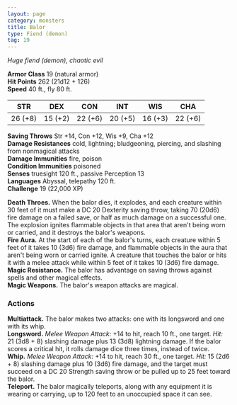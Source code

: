 ```yaml
---
layout: page
category: monsters
title: Balor
type: Fiend (demon)
tag: 19
---
```

_Huge fiend (demon), chaotic evil_

**Armor Class** 19 (natural armor)    
**Hit Points** 262 (21d12 + 126)    
**Speed** 40 ft., fly 80 ft. 

| STR      | DEX     | CON      | INT     | WIS     | CHA     |
|----------|---------|----------|---------|---------|---------|
| 26 (+8)  | 15 (+2) | 22 (+6)  | 20 (+5) | 16 (+3) | 22 (+6) |

**Saving Throws** Str +14, Con +12, Wis +9, Cha +12    
**Damage Resistances** cold, lightning; bludgeoning, piercing, and slashing from nonmagical attacks    
**Damage Immunities** fire, poison    
**Condition Immunities** poisoned    
**Senses** truesight 120 ft., passive Perception 13    
**Languages** Abyssal, telepathy 120 ft.    
**Challenge** 19 (22,000 XP) 

**Death Throes.** When the balor dies, it explodes, and each creature within 30 feet of it must make a DC 20 Dexterity saving throw, taking 70 (20d6) fire damage on a failed save, or half as much damage on a successful one. The explosion ignites flammable objects in that area that aren't being worn or carried, and it destroys the balor's weapons.    
**Fire Aura.** At the start of each of the balor's turns, each creature within 5 feet of it takes 10 (3d6) fire damage, and flammable objects in the aura that aren't being worn or carried ignite. A creature that touches the balor or hits it with a melee attack while within 5 feet of it takes 10 (3d6) fire damage.    
**Magic Resistance.** The balor has advantage on saving throws against spells and other magical effects.    
**Magic Weapons.** The balor's weapon attacks are magical. 

### Actions 
**Multiattack.** The balor makes two attacks: one with its longsword and one with its whip.    
**Longsword.** _Melee Weapon Attack:_ +14 to hit, reach 10 ft., one target. _Hit:_ 21 (3d8 + 8) slashing damage plus 13 (3d8) lightning damage. If the balor scores a critical hit, it rolls damage dice three times, instead of twice.    
**Whip.** _Melee Weapon Attack:_ +14 to hit, reach 30 ft., one target. _Hit:_ 15 (2d6 + 8) slashing damage plus 10 (3d6) fire damage, and the target must succeed on a DC 20 Strength saving throw or be pulled up to 25 feet toward the balor.    
**Teleport.** The balor magically teleports, along with any equipment it is wearing or carrying, up to 120 feet to an unoccupied space it can see.